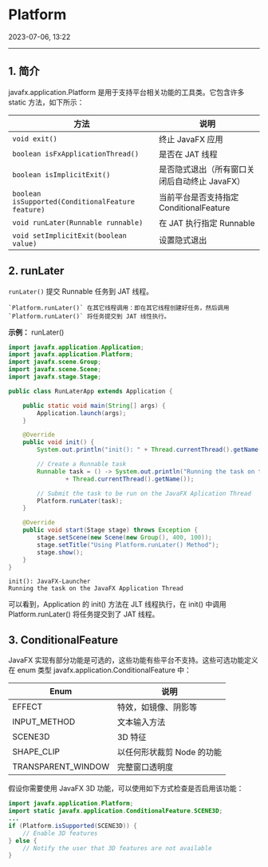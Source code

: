 # Platform

2023-07-06, 13:22
****
## 1. 简介

javafx.application.Platform 是用于支持平台相关功能的工具类。它包含许多 static 方法，如下所示：

| 方法                                              | 说明                     |  
| ------------------------------------------------- | ----------------------------- | 
| `void exit()`                                     | 终止 JavaFX 应用                   |   
| `boolean isFxApplicationThread()`                 | 是否在 JAT 线程                           | 
| `boolean isImplicitExit()`                        | 是否隐式退出（所有窗口关闭后自动终止 JavaFX）|    
| `boolean isSupported(ConditionalFeature feature)` | 当前平台是否支持指定 ConditionalFeature    |
| `void runLater(Runnable runnable)`                | 在 JAT 执行指定 Runnable                |
| `void setImplicitExit(boolean value)`             | 设置隐式退出                           |

## 2. runLater

`runLater()` 提交 Runnable 任务到 JAT 线程。

```ad-note
`Platform.runLater()` 在其它线程调用：即在其它线程创建好任务，然后调用 `Platform.runLater()` 将任务提交到 JAT 线性执行。
```

**示例：** runLater() 

```java
import javafx.application.Application;
import javafx.application.Platform;
import javafx.scene.Group;
import javafx.scene.Scene;
import javafx.stage.Stage;

public class RunLaterApp extends Application {

    public static void main(String[] args) {
        Application.launch(args);
    }

    @Override
    public void init() {
        System.out.println("init(): " + Thread.currentThread().getName());

        // Create a Runnable task
        Runnable task = () -> System.out.println("Running the task on the "
                + Thread.currentThread().getName());

        // Submit the task to be run on the JavaFX Aplication Thread
        Platform.runLater(task);
    }

    @Override
    public void start(Stage stage) throws Exception {
        stage.setScene(new Scene(new Group(), 400, 100));
        stage.setTitle("Using Platform.runLater() Method");
        stage.show();
    }
}
```

```
init(): JavaFX-Launcher
Running the task on the JavaFX Application Thread
```

可以看到，Application 的 init() 方法在 JLT 线程执行，在 init() 中调用 Platform.runLater() 将任务提交到了 JAT 线程。

## 3. ConditionalFeature

JavaFX 实现有部分功能是可选的，这些功能有些平台不支持。这些可选功能定义在 enum 类型 javafx.application.ConditionalFeature 中：

| Enum               | 说明                       |
| ------------------ | -------------------------- |
| EFFECT             | 特效，如镜像、阴影等       |
| INPUT_METHOD       | 文本输入方法               |
| SCENE3D            | 3D 特征                    |
| SHAPE_CLIP         | 以任何形状裁剪 Node 的功能 |
| TRANSPARENT_WINDOW | 完整窗口透明度             |

假设你需要使用 JavaFX 3D 功能，可以使用如下方式检查是否启用该功能：

```java
import javafx.application.Platform;
import static javafx.application.ConditionalFeature.SCENE3D;
...
if (Platform.isSupported(SCENE3D)) {
    // Enable 3D features
} else {
    // Notify the user that 3D features are not available
}
```

